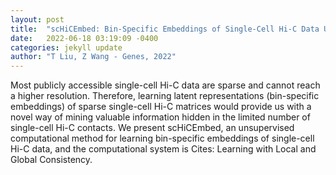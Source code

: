 ```yaml
---
layout: post
title:  "scHiCEmbed: Bin-Specific Embeddings of Single-Cell Hi-C Data Using Graph Auto-Encoders"
date:   2022-06-18 03:19:09 -0400
categories: jekyll update
author: "T Liu, Z Wang - Genes, 2022"
---
```

Most publicly accessible single-cell Hi-C data are sparse and cannot reach a higher resolution. Therefore, learning latent representations (bin-specific embeddings) of sparse single-cell Hi-C matrices would provide us with a novel way of mining valuable information hidden in the limited number of single-cell Hi-C contacts. We present scHiCEmbed, an unsupervised computational method for learning bin-specific embeddings of single-cell Hi-C data, and the computational system is 
Cites: Learning with Local and Global Consistency.
